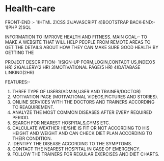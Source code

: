 # Health-care
FRONT-END :-
 1)HTML
 2)CSS
 3)JAVASCRIPT
 4)BOOTSTRAP
BACK-END:-
 1)PHP
 2)SQL
 
INFORMATION TO IMPROVE HEALTH AND FITNESS.
 MAIN GOAL:-
 TO MAKE A WEBSITE THAT WILL HELP PEOPLE FROM REMOTE AREAS TO GET THE DETAILS ABOUT HOW THEY CAN MAKE SURE GOOD HEALTH BY GETTING THE 
 
 PROJECT DESCRIPTION-
 1)SIGN-UP FORM,LOGIN,CONTACT US,INDEX(5 HR)
 2)GALLERY(2 HR)
 3)MOTIVATIONAL PAGE(5 HR)
 4)DATABASE LINKING(2HR)

 FEATURES:-
  1) THREE TYPE OF USERS(ADMIN,USER AND TRAINER/DOCTOR)
  2) MOTIVATION PAGE (MOTIVATIONAL VIDEOS,PICTURES AND STORIES).
  3) ONLINE SERVICES WITH THE DOCTORS AND TRAINERS ACCORDING TO REAQUIREMENT.
  4) ANALYZE THE MOST COMMON DISEASES AFTER EVERY REQUIRED PERIOD.
  5) SEARCH FOR NEAREST HOSPITALS,GYMS ETC.
  6) CALCULATE WEATHER HE/SHE IS FIT OR NOT ACCORDING TO HIS HEIGHT AND  WEIGHT AND CAN CHECK DIET PLAN ACCORDING TO THEIR                      CONDITION.
  7) IDENTIFY THE DISEASE ACCORDING TO THE SYMPTOMS.
  8) CONTACT THE NEAREST HOSPITAL IN CASE OF EMERGENCY.
  9) FOLLOW THE TRAINERS FOR REGULAR EXERCISES AND DIET CHARTS.
